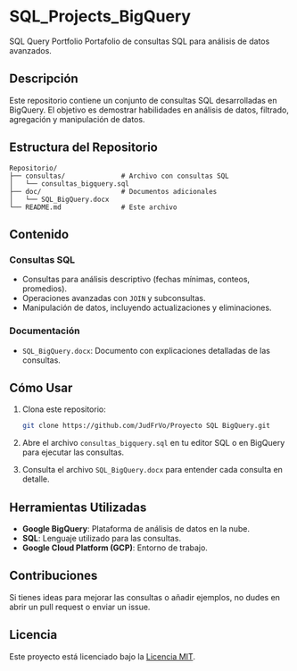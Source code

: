 # SQL_Projects_BigQuery
SQL Query Portfolio
Portafolio de consultas SQL para análisis de datos avanzados.

## Descripción

Este repositorio contiene un conjunto de consultas SQL desarrolladas en BigQuery. 
El objetivo es demostrar habilidades en análisis de datos, filtrado, agregación y manipulación de datos.

## Estructura del Repositorio

```
Repositorio/
├── consultas/              # Archivo con consultas SQL
│   └── consultas_bigquery.sql
├── doc/                    # Documentos adicionales
│   └── SQL_BigQuery.docx
└── README.md               # Este archivo
```

## Contenido

### Consultas SQL
- Consultas para análisis descriptivo (fechas mínimas, conteos, promedios).
- Operaciones avanzadas con `JOIN` y subconsultas.
- Manipulación de datos, incluyendo actualizaciones y eliminaciones.

### Documentación
- `SQL_BigQuery.docx`: Documento con explicaciones detalladas de las consultas.

## Cómo Usar

1. Clona este repositorio:
   ```bash
   git clone https://github.com/JudFrVo/Proyecto SQL BigQuery.git
   ```

2. Abre el archivo `consultas_bigquery.sql` en tu editor SQL o en BigQuery para ejecutar las consultas.

3. Consulta el archivo `SQL_BigQuery.docx` para entender cada consulta en detalle.

## Herramientas Utilizadas

- **Google BigQuery**: Plataforma de análisis de datos en la nube.
- **SQL**: Lenguaje utilizado para las consultas.
- **Google Cloud Platform (GCP)**: Entorno de trabajo.

## Contribuciones

Si tienes ideas para mejorar las consultas o añadir ejemplos, no dudes en abrir un pull request o enviar un issue.

## Licencia

Este proyecto está licenciado bajo la [Licencia MIT](LICENSE).

